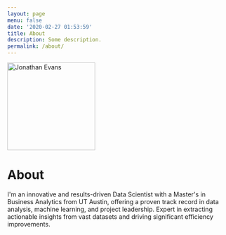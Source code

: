 ```yaml
---
layout: page
menu: false
date: '2020-02-27 01:53:59'
title: About
description: Some description.
permalink: /about/
---
```


<img class="img-rounded" src="/assets/img/uploads/profile.png" alt="Jonathan Evans" width="200">

# About

I'm an innovative and results-driven Data Scientist with a Master's in Business Analytics from UT Austin, offering a proven track record in data analysis, machine learning, and project leadership. Expert in extracting actionable insights from vast datasets and driving significant efficiency improvements. 
